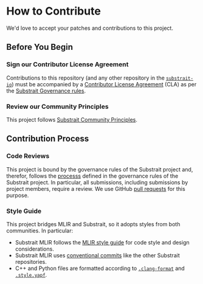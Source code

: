 # How to Contribute

We'd love to accept your patches and contributions to this project.

## Before You Begin

### Sign our Contributor License Agreement

Contributions to this repository (and any other repository in the
[`substrait-io`](https://github.com/substrait-io)) must be accompanied by a
[Contributor License Agreement](https://cla-assistant.io/substrait-io/substrait)
(CLA) as per the [Substrait Governance rules](https://substrait.io/governance/).

### Review our Community Principles

This project follows
[Substrait Community Principles](https://substrait.io/community/#principles).

## Contribution Process

### Code Reviews

This project is bound by the governance rules of the Substrait project and,
therefor, follows the
[processs](https://substrait.io/governance/#substrait-voting-process)
defined in the governance rules of the Substrait project. In particular, all
submissions, including submissions by project members, require a review. We use
GitHub [pull requests](https://help.github.com/articles/about-pull-requests/)
for this purpose.

### Style Guide

This project bridges MLIR and Substrait, so it adopts styles from both
communities. In particular:

* Substrait MLIR follows the
  [MLIR style guide](https://mlir.llvm.org/getting_started/DeveloperGuide/)
  for code style and design considerations.
* Substrait MLIR uses
  [conventional commits](https://www.conventionalcommits.org/) like the other
  Substrait repositories.
* C++ and Python files are formatted according to
  [`.clang-format`](.clang-format) and [`.style.yapf`](.style.yapf).
